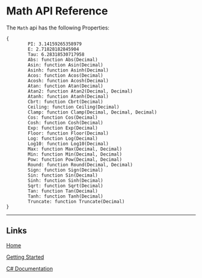 # Math API Reference

The `Math` api has the following Properties:

```
{
        PI: 3.14159265358979
        E: 2.71828182845904
        Tau: 6.28318530717958
        Abs: function Abs(Decimal)
        Asin: function Asin(Decimal)
        Asinh: function Asinh(Decimal)
        Acos: function Acos(Decimal)
        Acosh: function Acosh(Decimal)
        Atan: function Atan(Decimal)
        Atan2: function Atan2(Decimal, Decimal)
        Atanh: function Atanh(Decimal)
        Cbrt: function Cbrt(Decimal)
        Ceiling: function Ceiling(Decimal)
        Clamp: function Clamp(Decimal, Decimal, Decimal)
        Cos: function Cos(Decimal)
        Cosh: function Cosh(Decimal)
        Exp: function Exp(Decimal)
        Floor: function Floor(Decimal)
        Log: function Log(Decimal)
        Log10: function Log10(Decimal)
        Max: function Max(Decimal, Decimal)
        Min: function Min(Decimal, Decimal)
        Pow: function Pow(Decimal, Decimal)
        Round: function Round(Decimal, Decimal)
        Sign: function Sign(Decimal)
        Sin: function Sin(Decimal)
        Sinh: function Sinh(Decimal)
        Sqrt: function Sqrt(Decimal)
        Tan: function Tan(Decimal)
        Tanh: function Tanh(Decimal)
        Truncate: function Truncate(Decimal)
}

```

___

## Links

[Home](https://bytechkr.github.io/BadScript2/)

[Getting Started](https://bytechkr.github.io/BadScript2/GettingStarted.html)

[C# Documentation](https://bytechkr.github.io/BadScript2/reference/index.html)